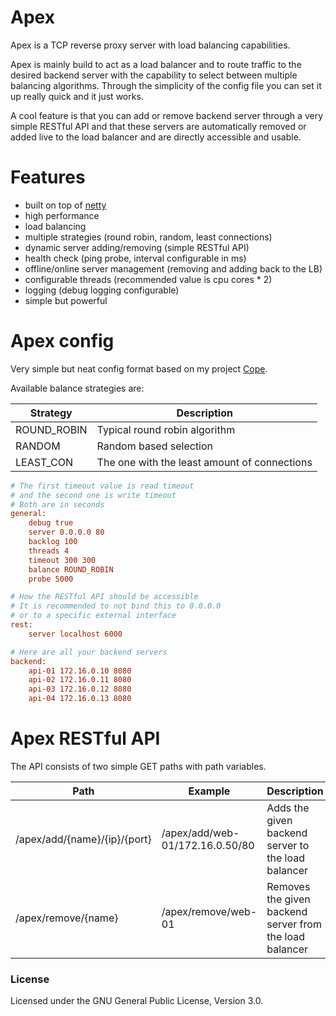 # Apex
Apex is a TCP reverse proxy server with load balancing capabilities.

Apex is mainly build to act as a load balancer and to route traffic to the desired backend server with the capability to select between multiple balancing algorithms. Through the simplicity of the config file you can set it up really quick and it just works.

A cool feature is that you can add or remove backend server through a very simple RESTful API and that these servers are automatically removed or added live to the load balancer
and are directly accessible and usable.

# Features

- built on top of [netty](https://github.com/netty/netty)
- high performance
- load balancing
- multiple strategies (round robin, random, least connections)
- dynamic server adding/removing (simple RESTful API)
- health check (ping probe, interval configurable in ms)
- offline/online server management (removing and adding back to the LB)
- configurable threads (recommended value is cpu cores * 2)
- logging (debug logging configurable)
- simple but powerful

# Apex config

Very simple but neat config format based on my project [Cope](https://jackwhite20.github.io/Cope/).

Available balance strategies are:

| Strategy  | Description |
| --------- | ----------- |
| ROUND_ROBIN | Typical round robin algorithm |
| RANDOM | Random based selection |
| LEAST_CON | The one with the least amount of connections |

```ini
# The first timeout value is read timeout
# and the second one is write timeout
# Both are in seconds
general:
    debug true
    server 0.0.0.0 80
    backlog 100
    threads 4
    timeout 300 300
    balance ROUND_ROBIN
    probe 5000

# How the RESTful API should be accessible
# It is recommended to not bind this to 0.0.0.0
# or to a specific external interface
rest:
    server localhost 6000

# Here are all your backend servers
backend:
    api-01 172.16.0.10 8080
    api-02 172.16.0.11 8080
    api-03 172.16.0.12 8080
    api-04 172.16.0.13 8080
```

# Apex RESTful API

The API consists of two simple GET paths with path variables.

| Path  | Example | Description |
| --------- | ----------- | ----------- |
| /apex/add/{name}/{ip}/{port} | /apex/add/web-01/172.16.0.50/80 | Adds the given backend server to the load balancer |
| /apex/remove/{name} | /apex/remove/web-01 | Removes the given backend server from the load balancer |

### License

Licensed under the GNU General Public License, Version 3.0.
